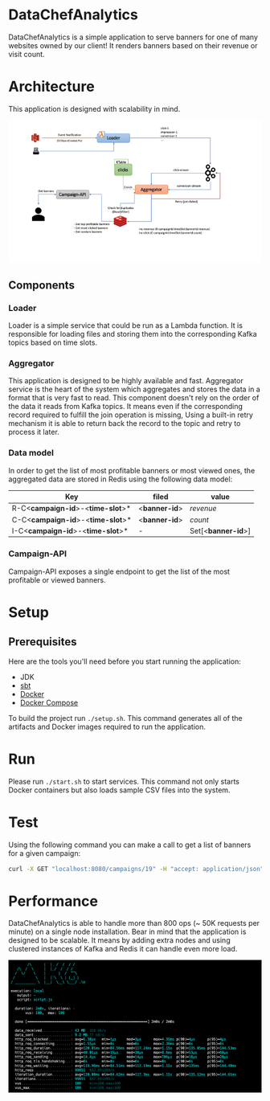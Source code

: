 # DataChefAnalytics

DataChefAnalytics is a simple application to serve banners for one of many websites owned by our client! It renders banners based on their revenue or visit count. 

# Architecture
This application is designed with scalability in mind.

![Components](images/components.png "Architecture")

## Components

### Loader 
Loader is a simple service that could be run as a Lambda function. It is responsible for loading files and storing them into the corresponding Kafka topics based on time slots.
 
### Aggregator
This application is designed to be highly available and fast. Aggregator service is the heart of the system which aggregates and stores the data in a format that is very fast to read.
This component doesn't rely on the order of the data it reads from Kafka topics. It means even if the corresponding record required to fulfill the join operation is missing, Using a built-in retry mechanism it is able to return back the record to the topic and retry to process it later.
 
### Data model
In order to get the list of most profitable banners or most viewed ones, the aggregated data are stored in Redis using the following data model:

Key | filed | value
--- | --- | ---
R-C<**campaign-id**>-<**time-slot**>* | <**banner-id**> | *revenue*
C-C<**campaign-id**>-<**time-slot**>* | <**banner-id**> | *count*
I-C<**campaign-id**>-<**time-slot**>* | - | Set[<**banner-id**>] 

### Campaign-API
Campaign-API exposes a single endpoint to get the list of the most profitable or viewed banners.

# Setup

## Prerequisites
Here are the tools you'll need before you start running the application:

- JDK
- [sbt](https://www.scala-sbt.org/1.0/docs/Setup.html)
- [Docker](https://docs.docker.com/install/)
- [Docker Compose](https://docs.docker.com/compose/install/)

To build the project run `./setup.sh`. This command generates all of the artifacts and Docker images required to run the application.

# Run

Please run `./start.sh` to start services. This command not only starts Docker containers but also loads sample CSV files into the system.

# Test

Using the following command you can make a call to get a list of banners for a given campaign:

```bash
curl -X GET "localhost:8080/campaigns/19" -H "accept: application/json"
```

# Performance
DataChefAnalytics is able to handle more than 800 ops (~ 50K requests per minute) on a single node installation. Bear in mind that the application is designed to be scalable. 
It means by adding extra nodes and using clustered instances of Kafka and Redis it can handle even more load.

![LoadTest](images/load-test.png "Load Test")